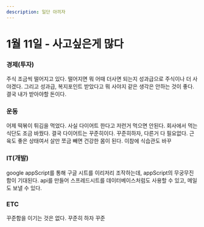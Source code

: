 ```yaml
---
description: 일단 아끼자
---
```


# 1월 11일 - 사고싶은게 많다

### 경제\(투자\)

주식 조금씩 떨어지고 있다. 떨어지면 뭐 어때 더사면 되는지 성과급으로 주식이나 더 사야겠다. 그리고 성과급, 복지포인트 받았다고 뭐 사야지 같은 생각은 안하는 것이 좋다. 결국 내가 받아야할 돈이다.

### 운동

어제 떡볶이 튀김을 먹었다. 사실 다이어트 한다고 저런거 먹으면 안된다. 회사에서 먹는 식단도 조금 바꿨다. 결국 다이어트는 꾸준히이다. 꾸준히하자, 다른거 다 필요없다. 근육도 좋은 상태여서 살만 쪼금 빼면 건강한 몸이 된다. 이참에 식습관도 바꾸

### IT\(개발\)

google appScript를 통해 구글 시트를 이리저리 조작하는데, appScript의 무궁무진함이 기대된다. api를 만들어 스프레드시트를 데이터베이스처럼도 사용할 수 있고, 메일도 보낼 수 있다. 

### ETC

꾸준함을 이기는 것은 없다. 꾸준히 하자 꾸준


